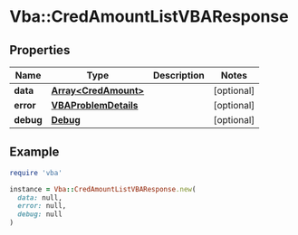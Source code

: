 # Vba::CredAmountListVBAResponse

## Properties

| Name | Type | Description | Notes |
| ---- | ---- | ----------- | ----- |
| **data** | [**Array&lt;CredAmount&gt;**](CredAmount.md) |  | [optional] |
| **error** | [**VBAProblemDetails**](VBAProblemDetails.md) |  | [optional] |
| **debug** | [**Debug**](Debug.md) |  | [optional] |

## Example

```ruby
require 'vba'

instance = Vba::CredAmountListVBAResponse.new(
  data: null,
  error: null,
  debug: null
)
```


